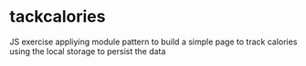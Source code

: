 # tackcalories

JS exercise appliying module pattern to build a simple page to track calories using the local storage to persist the data 

